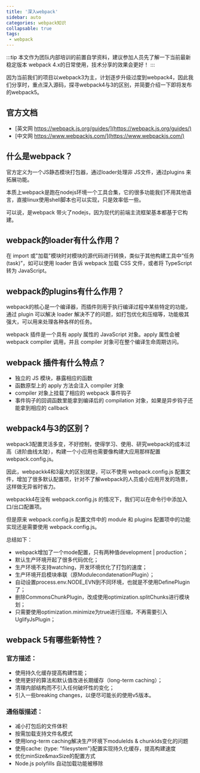 ```yaml
---
title: '深入webpack'
sidebar: auto
categories: webpack知识
collapsable: true
tags:
 - webpack
---
```


:::tip
本文作为团队内部培训的前置自学资料，建议参加人员先了解一下当前最新稳定版本 webpack 4.x的日常使用，技术分享的效果会更好！
:::

因为当前我们的项目以webpack3为主，计划逐步升级过度到webpack4，因此我们分享时，重点深入源码，探寻webpack4与3的区别，并简要介绍一下即将发布的webpack5。

## 官方文档
- [英文网 https://webpack.js.org/guides/](https://webpack.js.org/guides/)
- [中文网 https://www.webpackjs.com/](https://www.webpackjs.com/)

## 什么是webpack？
官方定义为一个JS静态模块打包器，通过loader处理非 JS文件，通过plugins 来拓展功能。

本质上webpack是跑在nodejs环境一个工具合集，它的很多功能我们不用其他语言，直接linux使用shell脚本也可以实现，只是效率低一些。

可以说，是webpack 带火了nodejs，因为现代的前端主流框架基本都基于它构建。

## webpack的loader有什么作用？
在 import 或"加载"模块时对模块的源代码进行转换，类似于其他构建工具中“任务(task)”，如可以使用 loader 告诉 webpack 加载 CSS 文件，或者将 TypeScript 转为 JavaScript。

## webpack的plugins有什么作用？
webpack的核心是一个编译器，而插件则用于执行编译过程中某些特定的功能，通过 plugin 可以解决 loader 解决不了的问题，如打包优化和压缩等，功能极其强大，可以用来处理各种各样的任务。

webpack 插件是一个具有 apply 属性的 JavaScript 对象。apply 属性会被 webpack compiler 调用，并且 compiler 对象可在整个编译生命周期访问。

## webpack 插件有什么特点？
- 独立的 JS 模块，暴露相应的函数
- 函数原型上的 apply 方法会注入 compiler 对象
- compiler 对象上挂载了相应的 webpack 事件钩子
- 事件钩子的回调函数里能拿到编译后的 compilation 对象，如果是异步钩子还能拿到相应的 callback

## webpack4与3的区别？
webpack3配置灵活多变，不好控制，使得学习、使用、研究webpack的成本过高（进阶曲线太陡），构建一个小应用也需要像构建大应用那样配置 webpack.config.js。

因此，webpackk4和3最大的区别就是，可以不使用 webpack.config.js 配置文件，增加了很多默认配置项，针对不了解webpack的人员或小应用开发的场景，这样做无异省时省力。

webpackk4在没有 webpack.config.js 的情况下，我们可以在命令行中添加入口/出口配置项。

但是原来 webpack.config.js 配置文件中的 module 和 plugins 配置项中的功能实现还是需要使用 webpack.config.js。

总结如下：
- webpack增加了一个mode配置，只有两种值development | production；
- 默认生产环境开起了很多代码优化；
- 生产环境不支持watching，开发环境优化了打包的速度；
- 生产环境开启模块串联（原ModulecondatenationPlugin）；
- 自动设置process.env.NODE_EVN到不同环境，也就是不使用DefinePlugin了；
- 删除CommonsChunkPlugin，改成使用optimization.splitChunks进行模块划；
- 只需要使用optimization.minimize为true进行压缩，不再需要引入UglifyJsPlugin；

## webpack 5有哪些新特性？
### 官方描述：
- 使用持久化缓存提高构建性能；
- 使用更好的算法和默认值改进长期缓存（long-term caching）；
- 清理内部结构而不引入任何破坏性的变化；
- 引入一些breaking changes，以便尽可能长的使用v5版本。

### 通俗版描述：
- 减小打包后的文件体积
- 按需加载支持文件名模式
- 使用long-term caching解决生产环境下moduleIds & chunkIds变化的问题
- 使用cache: {type: "filesystem"}配置实现持久化缓存，提高构建速度
- 优化minSize&maxSize的配置方式
- Node.js polyfills 自动加载功能被移除


